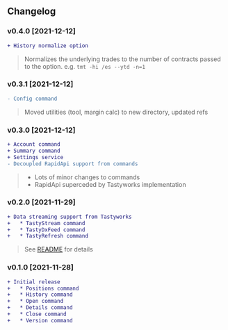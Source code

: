 ## Changelog

### v0.4.0 [2021-12-12]
```diff
+ History normalize option
```
> Normalizes the underlying trades to the number of contracts passed
to the option. e.g. `tmt -hi /es --ytd -n=1`

### v0.3.1 [2021-12-12]
```diff
- Config command
```
> Moved utilities (tool, margin calc) to new directory, updated refs

### v0.3.0 [2021-12-12]
```diff
+ Account command
+ Summary command
+ Settings service
- Decoupled RapidApi support from commands
```
> * Lots of minor changes to commands
> * RapidApi superceded by Tastyworks implementation

### v0.2.0 [2021-11-29]
```diff
+ Data streaming support from Tastyworks
+   * TastyStream command
+   * TastyDxFeed command
+   * TastyRefresh command
```
> See [README](README.md) for details

### v0.1.0 [2021-11-28]
```diff
+ Initial release
+   * Positions command
+   * History command
+   * Open command
+   * Details command
+   * Close command
+   * Version command
```
